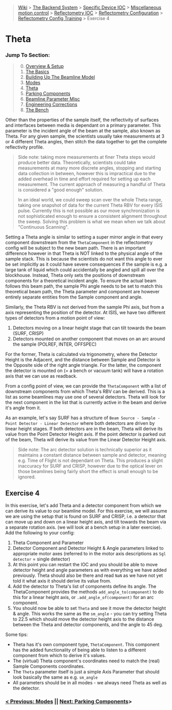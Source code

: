 > [Wiki](Home) > [The Backend System](The-Backend-System) > [Specific Device IOC](Specific-Device-IOC) > [Miscellaneous motion control](Miscellaneous-Motion-Control) > [Reflectometry IOC](Reflectometry-IOC) > [Reflectometry Configuration](Reflectometry-Configuration) > [Reflectometry Config Training](https://github.com/ISISComputingGroup/ibex_developers_manual/wiki/Reflectometry-Config-Training-%E2%80%90-Overview-&-Setup) > Exercise 4

# Theta

### Jump To Section:
> 0. [Overview & Setup](https://github.com/ISISComputingGroup/ibex_developers_manual/wiki/Reflectometry-Config-Training-%E2%80%90-Overview-&-Setup)
> 1. [The Basics](https://github.com/ISISComputingGroup/ibex_developers_manual/wiki/Reflectometry-Config-Training-%E2%80%90-Exercise-1)
>1. [Building Up The Beamline Model](https://github.com/ISISComputingGroup/ibex_developers_manual/wiki/Reflectometry-Config-Training-%E2%80%90-Exercise-2)
>1. [Modes](https://github.com/ISISComputingGroup/ibex_developers_manual/wiki/Reflectometry-Config-Training-%E2%80%90-Exercise-3) 
>1. [Theta](https://github.com/ISISComputingGroup/ibex_developers_manual/wiki/Reflectometry-Config-Training-%E2%80%90-Exercise-4)
>1. [Parking Components](https://github.com/ISISComputingGroup/ibex_developers_manual/wiki/Reflectometry-Config-Training-%E2%80%90-Exercise-5)
>1. [Beamline Parameter Misc](https://github.com/ISISComputingGroup/ibex_developers_manual/wiki/Reflectometry-Config-Training-%E2%80%90-Exercise-6)
>1. [Engineering Corrections](https://github.com/ISISComputingGroup/ibex_developers_manual/wiki/Reflectometry-Config-Training-%E2%80%90-Exercise-7)
>1. [The Bench](https://github.com/ISISComputingGroup/ibex_developers_manual/wiki/Reflectometry-Config-Training-%E2%80%90-Exercise-8)

Other than the properties of the sample itself, the reflectivity of surfaces and interfaces between media is dependant on a primary parameter. This parameter is the incident angle of the beam at the sample, also known as Theta. For any given sample, the scientists usually take measurements at 3 or 4 different Theta angles, then stitch the data together to get the complete reflectivity profile. 

> Side note: taking more measurements at finer Theta steps would produce better data. Theoretically, scientists could take measurements at many more discrete angles, stopping and starting data collection in between, however this is impractical due to the added overhead in time and effort required for setting up each measurement. The current approach of measuring a handful of Theta is considered a "good enough" solution. 
>
> In an ideal world, we could sweep scan over the whole Theta range, taking one snapshot of data for the current Theta RBV for every ISIS pulse. Currently this is not possible as our move synchronization is not sophisticated enough to ensure a consistent alignment throughout the sweep. Solving this problem is what we mean when we talk about "Continuous Scanning". 

Setting a Theta angle is similar to setting a super mirror angle in that every component downstream from the `ThetaComponent` in the reflectometry config will be subject to the new beam path. There is an important difference however in that Theta is NOT linked to the physical angle of the sample stack. This is because the scientists do not want this angle to ever be set implicitly as it could have severe consequences if the sample is e.g. a large tank of liquid which could accidentally be angled and spill all over the blockhouse. Instead, Theta only sets the positions of downstream components for a theoretical incident angle. To ensure the actual beam follows this beam path, the sample Phi angle needs to be set to match this theoretical beam path, the Theta parameter and component are however entirely separate entities from the Sample component and angle.

Similarly, the Theta RBV is not derived from the sample Phi axis, but from a axis representing the position of the detector. At ISIS, we have two different types of detectors from a motion point of view:
1. Detectors moving on a linear height stage that can tilt towards the beam (SURF, CRISP)
1. Detectors mounted on another component that moves on an arc around the sample (POLREF, INTER, OFFSPEC)

For the former, Theta is calculated via trigonometry, where the Detector Height is the Adjacent, and the distance between Sample and Detector is the Opposite side of the right angle triangle. For the latter, the component the detector is mounted on (= a bench or vacuum tank) will have a rotation axis that we can use as readback.

From a config point of view, we can provide the `ThetaComponent` with a list of downstream components from which Theta's RBV can be derived. This is a list as some beamlines may use one of several detectors. Theta will look for the next component in the list that is currently active in the beam and derive it's angle from it. 

As an example, let's say SURF has a structure of `Beam Source - Sample - Point Detector - Linear Detector` where both detectors are driven by linear height stages. If both detectors are in the beam, Theta will derive its value from the Point Detector Height axis. If the point detector is parked out of the beam, Theta will derive its value from the Linear Detector Height axis.

> Side note: The arc detector solution is technically superior as it maintains a constant distance between sample and detector, meaning e.g. Time of Flight is not dependant on Theta. This produces a slight inaccuracy for SURF and CRISP, however due to the optical lever on those beamlines being fairly short the effect is small enough to be ignored.

## Exercise 4

In this exercise, let's add Theta and a detector component from which we can derive its value to our beamline model. For this exercise, we will assume we are using the setup that is found on SURF and CRISP, i.e. a detector that can move up and down on a linear height axis, and tilt towards the beam via a separate rotation axis. (we will look at a bench setup in a later exercise). Add the following to your config:
1. Theta Component and Parameter
1. Detector Component and Detector Height & Angle parameters linked to appropriate motor axes (referred to in the motor axis descriptions as `Sgl detector` = single detector)
1. At this point you can restart the IOC and you should be able to move detector height and angle parameters as with everything we have added previously. Theta should also be there and read `NaN` as we have not yet told it what axis it should derive its value from.
1. Add the detector to Theta's list of components define its angle. The ThetaComponent provides the methods `add_angle_to(component)` to do this for a linear height axis, or `.add_angle_of(component)` for an arc component. 
1. You should now be able to set `Theta` and see it move the detector height & angle. This works the same as the `sm_angle` - you can try setting Theta to 22.5 which should move the detector height axis to the distance between the Theta and detector components, and the angle to 45 deg.

Some tips:
- Theta has it's own component type, `ThetaComponent`. This component has the added functionality of being able to listen to a different component from which to derive it's values.
- The (virtual) Theta component's coordinates need to match the (real) Sample Components coordinates.
- The `Theta` parameter itself is just a simple Axis Parameter that should look basically the same as e.g. `sm_angle`
- All parameters should be in all modes - we always need Theta as well as the detector.


### [< Previous: Modes](https://github.com/ISISComputingGroup/ibex_developers_manual/wiki/Reflectometry-Config-Training-%E2%80%90-Exercise-3) || [Next: Parking Components](https://github.com/ISISComputingGroup/ibex_developers_manual/wiki/Reflectometry-Config-Training-%E2%80%90-Exercise-5)>